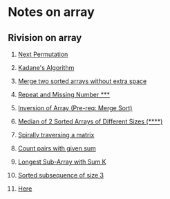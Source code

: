 # Notes on array

## Rivision on array

<ol>

<li>

[Next Permutation](https://www.geeksforgeeks.org/problems/next-permutation5226/1)
 </li>

<li>

[Kadane's Algorithm](https://www.geeksforgeeks.org/problems/kadanes-algorithm-1587115620/1)
 </li>

<li>

[Merge two sorted arrays without extra space](https://www.geeksforgeeks.org/problems/merge-two-sorted-arrays-1587115620/1)
 </li>

<li>

[Repeat and Missing Number ***](https://www.geeksforgeeks.org/problems/find-missing-and-repeating2512/1)
 </li>

<li>

[Inversion of Array (Pre-req: Merge Sort)](https://www.geeksforgeeks.org/problems/inversion-of-array-1587115620/1)
 </li>

<li>

[Median of 2 Sorted Arrays of Different Sizes (****)](https://www.geeksforgeeks.org/problems/median-of-2-sorted-arrays-of-different-sizes/1?itm_source=geeksforgeeks&itm_medium=article&itm_campaign=practice_card)
 </li>

<li>

[Spirally traversing a matrix](https://www.geeksforgeeks.org/problems/spirally-traversing-a-matrix-1587115621/1)
 </li>
<li>

[Count pairs with given sum](https://www.geeksforgeeks.org/problems/count-pairs-with-given-sum5022/1)
 </li>
<li>

[Longest Sub-Array with Sum K](https://www.geeksforgeeks.org/problems/longest-sub-array-with-sum-k0809/1)


 </li>

 <li>

[Sorted subsequence of size 3](https://www.geeksforgeeks.org/problems/sorted-subsequence-of-size-3/1)
 </li>


 <li>

[Here](link)
 </li>
</ol>